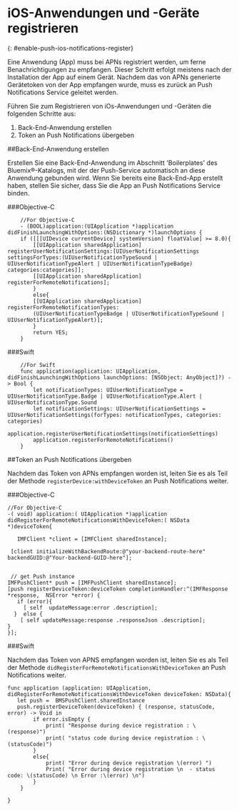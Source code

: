 # iOS-Anwendungen und -Geräte registrieren
{: #enable-push-ios-notifications-register}


Eine Anwendung (App) muss bei APNs registriert werden, um ferne Benachrichtigungen zu
empfangen. Dieser Schritt erfolgt meistens nach der Installation der App auf einem Gerät. Nachdem
das von APNs generierte Gerätetoken von der App empfangen wurde, muss es zurück an
Push Notifications Service geleitet werden.

Führen Sie zum Registrieren von iOs-Anwendungen und -Geräten die folgenden Schritte aus:

1. Back-End-Anwendung erstellen
2. Token an Push Notifications übergeben


##Back-End-Anwendung erstellen

Erstellen Sie eine Back-End-Anwendung im Abschnitt 'Boilerplates' des Bluemix®-Katalogs, mit der der Push-Service automatisch an diese Anwendung gebunden wird. Wenn Sie bereits eine Back-End-App erstellt haben, stellen Sie sicher, dass Sie die App an Push Notifications Service binden.

###Objective-C

```
	//For Objective-C
	- (BOOL)application:(UIApplication *)application didFinishLaunchingWithOptions:(NSDictionary *)launchOptions {
	if ([[[UIDevice currentDevice] systemVersion] floatValue] >= 8.0){
	    [[UIApplication sharedApplication] registerUserNotificationSettings:[UIUserNotificationSettings settingsForTypes:(UIUserNotificationTypeSound | UIUserNotificationTypeAlert | UIUserNotificationTypeBadge) categories:categories]];
	    [[UIApplication sharedApplication] registerForRemoteNotifications];
	    }
	    else{
	    [[UIApplication sharedApplication] registerForRemoteNotificationTypes:
	    (UIUserNotificationTypeBadge | UIUserNotificationTypeSound | UIUserNotificationTypeAlert)];
	    }
	    return YES;
	}
```

###Swift

```
	//For Swift
	func application(application: UIApplication, didFinishLaunchingWithOptions launchOptions: [NSObject: AnyObject]?) -> Bool {
		let notificationTypes: UIUserNotificationType = UIUserNotificationType.Badge | UIUserNotificationType.Alert | UIUserNotificationType.Sound
		let notificationSettings: UIUserNotificationSettings = UIUserNotificationSettings(forTypes: notificationTypes, categories: categories)
		application.registerUserNotificationSettings(notificationSettings)
		application.registerForRemoteNotifications()
	}
```

##Token an Push Notifications übergeben

Nachdem das Token von APNs empfangen worden ist, leiten Sie es als Teil der Methode `registerDevice:withDeviceToken` an Push Notifications weiter.

###Objective-C

```
//For Objective-C
-( void) application:( UIApplication *)application didRegisterForRemoteNotificationsWithDeviceToken:( NSData *)deviceToken{

   IMFClient *client = [IMFClient sharedInstance];

 [client initializeWithBackendRoute:@"your-backend-route-here" backendGUID:@"Your-backend-GUID-here"];


 // get Push instance
IMFPushClient* push = [IMFPushClient sharedInstance];
[push registerDeviceToken:deviceToken completionHandler:^(IMFResponse *response,  NSError *error) {
   if (error){
     [ self  updateMessage:error .description];
  }  else {
    [ self updateMessage:response .responseJson .description];
}
}];
```

###Swift

Nachdem das Token von APNS empfangen worden ist, leiten Sie es als Teil der Methode `didRegisterForRemoteNotificationsWithDeviceToken` an Push Notifications weiter.

```
func application (application: UIApplication, didRegisterForRemoteNotificationsWithDeviceToken deviceToken: NSData){
   let push =  BMSPushClient.sharedInstance
   push.registerDeviceToken(deviceToken) { (response, statusCode, error) -> Void in
        if error.isEmpty {
            print( "Response during device registration : \(response)")
            print( "status code during device registration : \(statusCode)")
        }
        else{
            print( "Error during device registration \(error) ")
            Print( "Error during device registration \n  - status code: \(statusCode) \n Error :\(error) \n")
        }
    }

}
```
